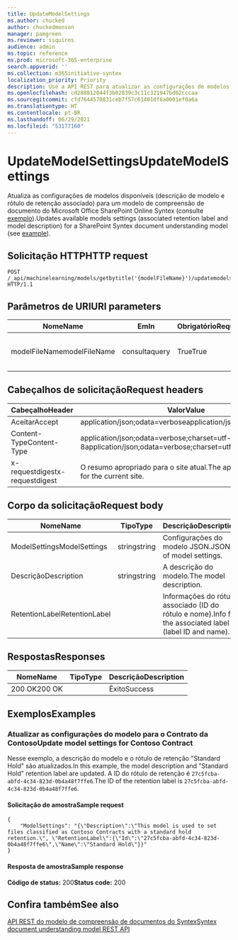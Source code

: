 ```yaml
---
title: UpdateModelSettings
ms.author: chucked
author: chuckedmonson
manager: pamgreen
ms.reviewer: ssquires
audience: admin
ms.topic: reference
ms.prod: microsoft-365-enterprise
search.appverid: ''
ms.collection: m365initiative-syntex
localization_priority: Priority
description: Use a API REST para atualizar as configurações de modelos disponíveis para um modelo de compreensão de documentos.
ms.openlocfilehash: cd288812044f3b02839c3c11c321947bd02cccaa
ms.sourcegitcommit: cfd7644570831ceb7f57c61401df6a0001ef0a6a
ms.translationtype: HT
ms.contentlocale: pt-BR
ms.lasthandoff: 06/29/2021
ms.locfileid: "53177160"
---
```

# <a name="updatemodelsettings"></a><span data-ttu-id="29b38-103">UpdateModelSettings</span><span class="sxs-lookup"><span data-stu-id="29b38-103">UpdateModelSettings</span></span>

<span data-ttu-id="29b38-104">Atualiza as configurações de modelos disponíveis (descrição de modelo e rótulo de retenção associado) para um modelo de compreensão de documento do Microsoft Office SharePoint Online Syntex (consulte [exemplo](rest-updatemodelsettings-method.md#examples)).</span><span class="sxs-lookup"><span data-stu-id="29b38-104">Updates available models settings (associated retention label and model description) for a SharePoint Syntex document understanding model (see [example](rest-updatemodelsettings-method.md#examples)).</span></span>

## <a name="http-request"></a><span data-ttu-id="29b38-105">Solicitação HTTP</span><span class="sxs-lookup"><span data-stu-id="29b38-105">HTTP request</span></span>

```HTTP
POST /_api/machinelearning/models/getbytitle('{modelFileName}')/updatemodelsettings HTTP/1.1
```

## <a name="uri-parameters"></a><span data-ttu-id="29b38-106">Parâmetros de URI</span><span class="sxs-lookup"><span data-stu-id="29b38-106">URI parameters</span></span>

|<span data-ttu-id="29b38-107">Nome</span><span class="sxs-lookup"><span data-stu-id="29b38-107">Name</span></span> |<span data-ttu-id="29b38-108">Em</span><span class="sxs-lookup"><span data-stu-id="29b38-108">In</span></span> |<span data-ttu-id="29b38-109">Obrigatório</span><span class="sxs-lookup"><span data-stu-id="29b38-109">Required</span></span>|<span data-ttu-id="29b38-110">Tipo</span><span class="sxs-lookup"><span data-stu-id="29b38-110">Type</span></span>|<span data-ttu-id="29b38-111">Descrição</span><span class="sxs-lookup"><span data-stu-id="29b38-111">Description</span></span>|
|-----|---|--------|----|-----------|
|<span data-ttu-id="29b38-112">modelFileName</span><span class="sxs-lookup"><span data-stu-id="29b38-112">modelFileName</span></span>|<span data-ttu-id="29b38-113">consulta</span><span class="sxs-lookup"><span data-stu-id="29b38-113">query</span></span>|<span data-ttu-id="29b38-114">True</span><span class="sxs-lookup"><span data-stu-id="29b38-114">True</span></span>|<span data-ttu-id="29b38-115">string</span><span class="sxs-lookup"><span data-stu-id="29b38-115">string</span></span>|<span data-ttu-id="29b38-116">Nome do arquivo do modelo Syntex.</span><span class="sxs-lookup"><span data-stu-id="29b38-116">Name of the Syntex model file.</span></span>|

## <a name="request-headers"></a><span data-ttu-id="29b38-117">Cabeçalhos de solicitação</span><span class="sxs-lookup"><span data-stu-id="29b38-117">Request headers</span></span>

| <span data-ttu-id="29b38-118">Cabeçalho</span><span class="sxs-lookup"><span data-stu-id="29b38-118">Header</span></span> | <span data-ttu-id="29b38-119">Valor</span><span class="sxs-lookup"><span data-stu-id="29b38-119">Value</span></span> |
|--------|-------|
|<span data-ttu-id="29b38-120">Aceitar</span><span class="sxs-lookup"><span data-stu-id="29b38-120">Accept</span></span>|<span data-ttu-id="29b38-121">application/json;odata=verbose</span><span class="sxs-lookup"><span data-stu-id="29b38-121">application/json;odata=verbose</span></span>|
|<span data-ttu-id="29b38-122">Content-Type</span><span class="sxs-lookup"><span data-stu-id="29b38-122">Content-Type</span></span>|<span data-ttu-id="29b38-123">application/json;odata=verbose;charset=utf-8</span><span class="sxs-lookup"><span data-stu-id="29b38-123">application/json;odata=verbose;charset=utf-8</span></span>|
|<span data-ttu-id="29b38-124">x-requestdigest</span><span class="sxs-lookup"><span data-stu-id="29b38-124">x-requestdigest</span></span>|<span data-ttu-id="29b38-125">O resumo apropriado para o site atual.</span><span class="sxs-lookup"><span data-stu-id="29b38-125">The appropriate digest for the current site.</span></span>|

## <a name="request-body"></a><span data-ttu-id="29b38-126">Corpo da solicitação</span><span class="sxs-lookup"><span data-stu-id="29b38-126">Request body</span></span>

|<span data-ttu-id="29b38-127">Nome</span><span class="sxs-lookup"><span data-stu-id="29b38-127">Name</span></span>    |<span data-ttu-id="29b38-128">Tipo</span><span class="sxs-lookup"><span data-stu-id="29b38-128">Type</span></span>   |<span data-ttu-id="29b38-129">Descrição</span><span class="sxs-lookup"><span data-stu-id="29b38-129">Description</span></span> |
|--------|-------|-------|
|<span data-ttu-id="29b38-130">ModelSettings</span><span class="sxs-lookup"><span data-stu-id="29b38-130">ModelSettings</span></span>|<span data-ttu-id="29b38-131">string</span><span class="sxs-lookup"><span data-stu-id="29b38-131">string</span></span>|<span data-ttu-id="29b38-132">Configurações do modelo JSON.</span><span class="sxs-lookup"><span data-stu-id="29b38-132">JSON of model settings.</span></span>|
|<span data-ttu-id="29b38-133">Descrição</span><span class="sxs-lookup"><span data-stu-id="29b38-133">Description</span></span>|<span data-ttu-id="29b38-134">string</span><span class="sxs-lookup"><span data-stu-id="29b38-134">string</span></span>|<span data-ttu-id="29b38-135">A descrição do modelo.</span><span class="sxs-lookup"><span data-stu-id="29b38-135">The model description.</span></span>|
|<span data-ttu-id="29b38-136">RetentionLabel</span><span class="sxs-lookup"><span data-stu-id="29b38-136">RetentionLabel</span></span>| |<span data-ttu-id="29b38-137">Informações do rótulo associado (ID do rótulo e nome).</span><span class="sxs-lookup"><span data-stu-id="29b38-137">Info for the associated label (label ID and name).</span></span>|

## <a name="responses"></a><span data-ttu-id="29b38-138">Respostas</span><span class="sxs-lookup"><span data-stu-id="29b38-138">Responses</span></span>

| <span data-ttu-id="29b38-139">Nome</span><span class="sxs-lookup"><span data-stu-id="29b38-139">Name</span></span>   | <span data-ttu-id="29b38-140">Tipo</span><span class="sxs-lookup"><span data-stu-id="29b38-140">Type</span></span>  | <span data-ttu-id="29b38-141">Descrição</span><span class="sxs-lookup"><span data-stu-id="29b38-141">Description</span></span>|
|--------|-------|------------|
|<span data-ttu-id="29b38-142">200 OK</span><span class="sxs-lookup"><span data-stu-id="29b38-142">200 OK</span></span>| |<span data-ttu-id="29b38-143">Êxito</span><span class="sxs-lookup"><span data-stu-id="29b38-143">Success</span></span>|

## <a name="examples"></a><span data-ttu-id="29b38-144">Exemplos</span><span class="sxs-lookup"><span data-stu-id="29b38-144">Examples</span></span>

### <a name="update-model-settings-for-contoso-contract"></a><span data-ttu-id="29b38-145">Atualizar as configurações do modelo para o Contrato da Contoso</span><span class="sxs-lookup"><span data-stu-id="29b38-145">Update model settings for Contoso Contract</span></span>

<span data-ttu-id="29b38-146">Nesse exemplo, a descrição do modelo e o rótulo de retenção "Standard Hold" são atualizados.</span><span class="sxs-lookup"><span data-stu-id="29b38-146">In this example, the model description and "Standard Hold" retention label are updated.</span></span> <span data-ttu-id="29b38-147">A ID do rótulo de retenção é `27c5fcba-abfd-4c34-823d-0b4a48f7ffe6`.</span><span class="sxs-lookup"><span data-stu-id="29b38-147">The ID of the retention label is `27c5fcba-abfd-4c34-823d-0b4a48f7ffe6`.</span></span>

#### <a name="sample-request"></a><span data-ttu-id="29b38-148">Solicitação de amostra</span><span class="sxs-lookup"><span data-stu-id="29b38-148">Sample request</span></span>

```HTTP
{
    "ModelSettings": "{\"Description\":\"This model is used to set files classified as Contoso Contracts with a standard hold retention.\", \"RetentionLabel\":{\"Id\":\"27c5fcba-abfd-4c34-823d-0b4a48f7ffe6\",\"Name\":\"Standard Hold\"}}"
}

```

#### <a name="sample-response"></a><span data-ttu-id="29b38-149">Resposta de amostra</span><span class="sxs-lookup"><span data-stu-id="29b38-149">Sample response</span></span>

<span data-ttu-id="29b38-150">**Código de status:** 200</span><span class="sxs-lookup"><span data-stu-id="29b38-150">**Status code:** 200</span></span>

## <a name="see-also"></a><span data-ttu-id="29b38-151">Confira também</span><span class="sxs-lookup"><span data-stu-id="29b38-151">See also</span></span>

[<span data-ttu-id="29b38-152">API REST do modelo de compreensão de documentos do Syntex</span><span class="sxs-lookup"><span data-stu-id="29b38-152">Syntex document understanding model REST API</span></span>](syntex-model-rest-api.md)
